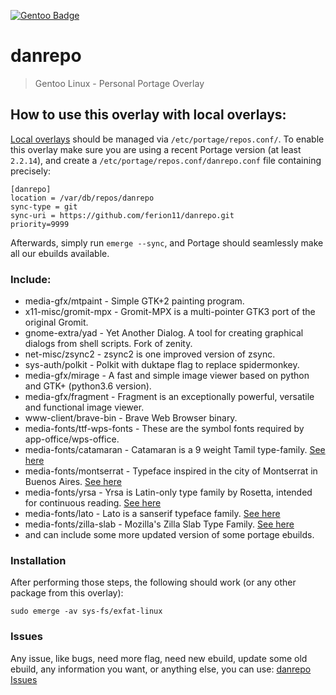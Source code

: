 [![Gentoo Badge](https://www.gentoo.org/assets/img/badges/gentoo-badge.png)](https://www.gentoo.org)

# danrepo

>  Gentoo Linux - Personal Portage Overlay

## How to use this overlay with local overlays:
[Local overlays](https://wiki.gentoo.org/wiki//etc/portage/repos.conf) should be managed via `/etc/portage/repos.conf/`.
To enable this overlay make sure you are using a recent Portage version (at least `2.2.14`), and create a `/etc/portage/repos.conf/danrepo.conf` file containing precisely:

```
[danrepo]
location = /var/db/repos/danrepo
sync-type = git
sync-uri = https://github.com/ferion11/danrepo.git
priority=9999
```

Afterwards, simply run `emerge --sync`, and Portage should seamlessly make all our ebuilds available.

###  Include:
* media-gfx/mtpaint - Simple GTK+2 painting program.
* x11-misc/gromit-mpx - Gromit-MPX is a multi-pointer GTK3 port of the original Gromit.
* gnome-extra/yad - Yet Another Dialog. A tool for creating graphical dialogs from shell scripts. Fork of zenity.
* net-misc/zsync2 - zsync2 is one improved version of zsync.
* sys-auth/polkit - Polkit with duktape flag to replace spidermonkey.
* media-gfx/mirage - A fast and simple image viewer based on python and GTK+ (python3.6 version).
* media-gfx/fragment - Fragment is an exceptionally powerful, versatile and functional image viewer.
* www-client/brave-bin - Brave Web Browser binary.
* media-fonts/ttf-wps-fonts - These are the symbol fonts required by app-office/wps-office.
* media-fonts/catamaran - Catamaran is a 9 weight Tamil type-family. [See here](https://fonts.google.com/specimen/Catamaran)
* media-fonts/montserrat - Typeface inspired in the city of Montserrat in Buenos Aires. [See here](https://fonts.google.com/specimen/Montserrat)
* media-fonts/yrsa - Yrsa is Latin-only type family by Rosetta, intended for continuous reading. [See here](https://fonts.google.com/specimen/Yrsa)
* media-fonts/lato - Lato is a sanserif type­face family. [See here](https://fonts.google.com/specimen/Lato)
* media-fonts/zilla-slab - Mozilla's Zilla Slab Type Family. [See here](https://fonts.google.com/specimen/Zilla+Slab)
* and can include some more updated version of some portage ebuilds.

###  Installation
After performing those steps, the following should work (or any other package from this overlay):

```
sudo emerge -av sys-fs/exfat-linux
```

###  Issues
Any issue, like bugs, need more flag, need new ebuild, update some old ebuild, any information you want, or anything else, you can use:
[danrepo Issues](https://github.com/ferion11/danrepo/issues)
